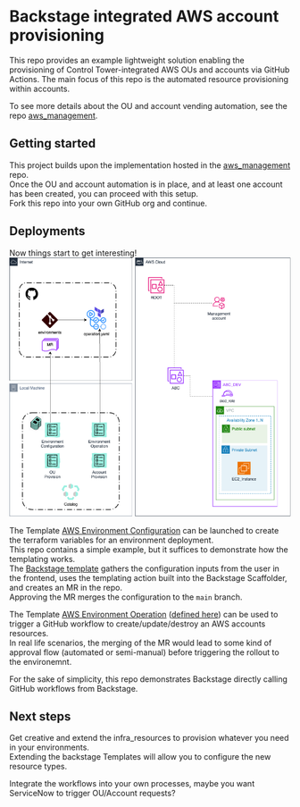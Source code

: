 # Backstage integrated AWS account provisioning
This repo provides an example lightweight solution enabling the provisioning of Control Tower-integrated AWS OUs and accounts via GitHub Actions.
The main focus of this repo is the automated resource provisioning within accounts.

To see more details about the OU and account vending automation, see the repo [aws_management](https://github.com/tamer84/aws_management).

## Getting started
This project builds upon the implementation hosted in the  [aws_management](https://github.com/tamer84/aws_management) repo.  
Once the OU and account automation is in place, and at least one account has been created, you can proceed with this setup.  
Fork this repo into your own GitHub org and continue.

## Deployments
Now things start to get interesting!  
![EnvironmentProvision](diagrams/AWS_Automation_GitHub-EnvironmentProvision.drawio.png)

The Template [AWS Environment Configuration](http://localhost:3000/create/templates/default/aws-environment-configuration) can be launched to create the terraform variables for an environment deployment.  
This repo contains a simple example, but it suffices to demonstrate how the templating works.  
The [Backstage template](.backstage/templates/aws-environment-configuration.yaml) gathers the configuration inputs from the user in the frontend, uses the templating action built into the Backstage Scaffolder, and creates an MR in the repo.  
Approving the MR merges the configuration to the `main` branch.  

The Template [AWS Environment Operation](http://localhost:3000/create/templates/default/aws-environment-operation) ([defined here](.backstage/templates/aws-environment-operation.yaml)) can be used to trigger a GitHub workflow to create/update/destroy an AWS accounts resources.  
In real life scenarios, the merging of the MR would lead to some kind of approval flow (automated or semi-manual) before triggering the rollout to the environemnt.  

For the sake of simplicity, this repo demonstrates Backstage directly calling GitHub workflows from Backstage.

## Next steps
Get creative and extend the infra_resources to provision whatever you need in your environments.  
Extending the backstage Templates will allow you to configure the new resource types.  

Integrate the workflows into your own processes, maybe you want ServiceNow to trigger OU/Account requests?

